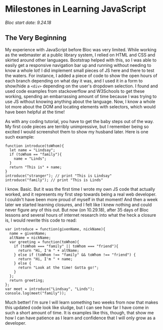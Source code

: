 # Milestones in Learning JavaScript
*Bloc start date: 9.24.18*

## The Very Beginning

My experience with JavaScript before Bloc was very limited. While working as the webmaster at a public library system, I relied on HTML and CSS and skirted around other languages. Bootstrap helped with this, so I was able to easily get a responsive navigation bar up and running without needing to know a whole lot! I did implement small pieces of JS here and there to test the waters. For instance, I added a piece of code to show the open hours of each branch depending on what day it was, and I used it in a form to show/hide a `<div>` depending on the user's dropdown selection. I found and used code examples from stackoverflow and W3Schools to get these working, spending an embarrassing amount of time because I was trying to use JS without knowing anything about the language. Now, I know a whole lot more about the DOM and locating elements with selectors, which would have been helpful at the time!

As with any coding tutorial, you have to get the baby steps out of the way. My first code pieces are terribly unimpressive, but I remember being so excited I would screenshot them to show my husband later. Here is one such example:

```
function introduce(toWhom){
  let name = "Lindsay";
  if (toWhom == "family"){
    name = "Linds";
  }
  return "This is" + name;
}
introduce("stranger"); // print "This is Lindsay"
introduce("family"); // print "This is Linds"
```

I know. Basic. But it was the first time I wrote my own JS code that actually worked, and it represents my first step towards being a real web developer. I couldn't have been more proud of myself in that moment! And then a week later we started learning closures, and I felt like I knew nothing and could never figure any of this out.
But now (on 10.29.18), after 35 days of Bloc lessons and several hours of internet research into what the heck a closure is, I would rewrite this code to read:

```
var introduce = function(givenName, nickName){
  name = givenName;
  altName = nickName;
  var greeting = function(toWhom){
    if (toWhom === "family" || toWhom === "friend"){
      return "Hi, I'm " + altName;
    } else if (toWhom !== "family" && toWhom !== "friend") {
      return "Hi, I'm " + name;
    } else {
      return "Look at the time! Gotta go!";
    }
  };
  return greeting;
};
var meet = introduce("Lindsay", "Linds");
console.log(meet("family"));
```
Much better! I'm sure I will learn something two weeks from now that makes this updated code look like sludge, but I can see how far I have come in such a short amount of time. It is examples like this, though, that show me how I can have patience as I learn and confidence that I will only grow as a developer. 
